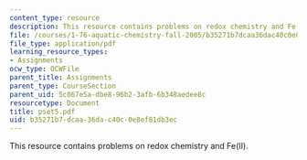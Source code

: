 ```yaml
---
content_type: resource
description: This resource contains problems on redox chemistry and Fe(II).
file: /courses/1-76-aquatic-chemistry-fall-2005/b35271b7dcaa36dac40c0e8ef81db3ec_pset5.pdf
file_type: application/pdf
learning_resource_types:
- Assignments
ocw_type: OCWFile
parent_title: Assignments
parent_type: CourseSection
parent_uid: 5c067e5a-dbe8-96b2-3afb-6b348aedee8c
resourcetype: Document
title: pset5.pdf
uid: b35271b7-dcaa-36da-c40c-0e8ef81db3ec
---
```

This resource contains problems on redox chemistry and Fe(II).

